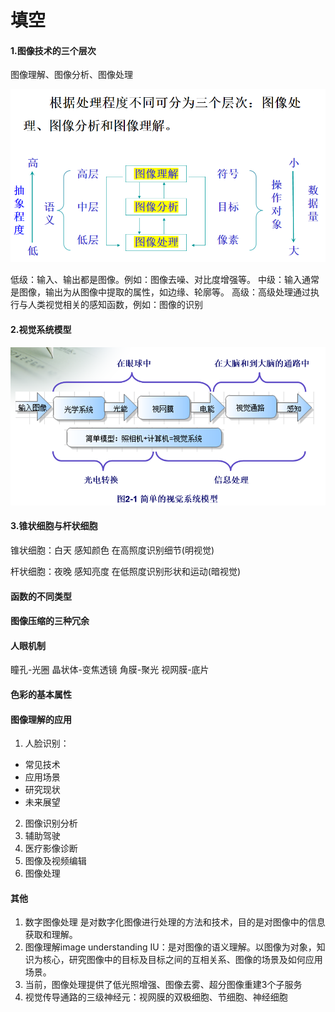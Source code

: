 # 填空

#### 1.图像技术的三个层次

图像理解、图像分析、图像处理

![图像处理的三个层次](../img/图像处理的三个层次.png)

低级：输入、输出都是图像。例如：图像去噪、对比度增强等。
中级：输入通常是图像，输出为从图像中提取的属性，如边缘、轮廓等。
高级：高级处理通过执行与人类视觉相关的感知函数，例如：图像的识别

#### 2.视觉系统模型

![视觉模型](../img/视觉模型.png)

#### 3.锥状细胞与杆状细胞

锥状细胞：白天 感知颜色 在高照度识别细节(明视觉)

杆状细胞：夜晚 感知亮度 在低照度识别形状和运动(暗视觉)

#### 函数的不同类型

#### 图像压缩的三种冗余

#### 人眼机制

 瞳孔-光圈
 晶状体-变焦透镜
 角膜-聚光
 视网膜-底片

#### 色彩的基本属性

#### 图像理解的应用

1. 人脸识别：

- 常见技术
- 应用场景
- 研究现状
- 未来展望

2. 图像识别分析
3. 辅助驾驶
4. 医疗影像诊断
5. 图像及视频编辑
6. 图像处理

#### 其他

1. 数字图像处理 是对数字化图像进行处理的方法和技术，目的是对图像中的信息获取和理解。
2. 图像理解image understanding IU：是对图像的语义理解。以图像为对象，知识为核心，研究图像中的目标及目标之间的互相关系、图像的场景及如何应用场景。
3. 当前，图像处理提供了低光照增强、图像去雾、超分图像重建3个子服务
4. 视觉传导通路的三级神经元：视网膜的双极细胞、节细胞、神经细胞